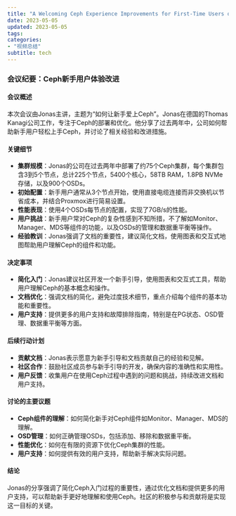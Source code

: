 ```yaml
---
title: "A Welcoming Ceph Experience Improvements for First-Time Users or: How to Make Beginners Love Ceph"
date: 2023-05-05
updated: 2023-05-05
tags:
categories:
- "视频总结"
subtitle: tech
---
```



### 会议纪要：Ceph新手用户体验改进

#### 会议概述
本次会议由Jonas主讲，主题为“如何让新手爱上Ceph”。Jonas在德国的Thomas Kanagi公司工作，专注于Ceph的部署和优化。他分享了过去两年中，公司如何帮助新手用户轻松上手Ceph，并讨论了相关经验和改进措施。

#### 关键细节
- **集群规模**：Jonas的公司在过去两年中部署了约75个Ceph集群，每个集群包含3到5个节点，总计225个节点，5400个核心，58TB RAM，1.8PB NVMe存储，以及900个OSDs。
- **初始配置**：新手用户通常从3个节点开始，使用直接电缆连接而非交换机以节省成本，并结合Proxmox进行简易设置。
- **性能表现**：使用4个OSDs每节点的配置，实现了7GB/s的性能。
- **用户挑战**：新手用户常对Ceph的复杂性感到不知所措，不了解如Monitor、Manager、MDS等组件的功能，以及OSDs的管理和数据重平衡等操作。
- **经验教训**：Jonas强调了文档的重要性，建议简化文档，使用图表和交互式地图帮助用户理解Ceph的组件和功能。

#### 决定事项
- **简化入门**：Jonas建议社区开发一个新手引导，使用图表和交互式工具，帮助用户理解Ceph的基本概念和操作。
- **文档优化**：强调文档的简化，避免过度技术细节，重点介绍每个组件的基本功能和重要性。
- **用户支持**：提供更多的用户支持和故障排除指南，特别是在PG状态、OSD管理、数据重平衡等方面。

#### 后续行动计划
- **贡献文档**：Jonas表示愿意为新手引导和文档贡献自己的经验和见解。
- **社区合作**：鼓励社区成员参与新手引导的开发，确保内容的准确性和实用性。
- **用户反馈**：收集用户在使用Ceph过程中遇到的问题和挑战，持续改进文档和用户支持。

#### 讨论的主要议题
- **Ceph组件的理解**：如何简化新手对Ceph组件如Monitor、Manager、MDS的理解。
- **OSD管理**：如何正确管理OSDs，包括添加、移除和数据重平衡。
- **性能优化**：如何在有限的资源下优化Ceph集群的性能。
- **用户支持**：如何提供有效的用户支持，帮助新手解决实际问题。

#### 结论
Jonas的分享强调了简化Ceph入门过程的重要性，通过优化文档和提供更多的用户支持，可以帮助新手更好地理解和使用Ceph。社区的积极参与和贡献将是实现这一目标的关键。